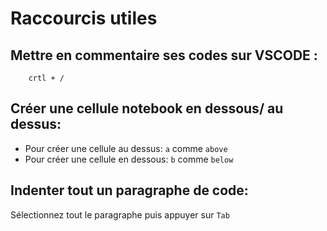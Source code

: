# Raccourcis utiles 

## Mettre en commentaire ses codes sur VSCODE : 
        crtl + /

## Créer une cellule notebook en dessous/ au dessus:
- Pour créer une cellule au dessus: `a` comme `above`
- Pour créer une cellule en dessous: `b` comme `below`

## Indenter tout un paragraphe de code:
Sélectionnez tout le paragraphe puis appuyer sur `Tab`
